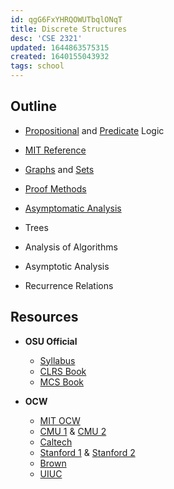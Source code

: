 ```yaml
---
id: qgG6FxYHRQOWUTbqlONqT
title: Discrete Structures
desc: 'CSE 2321'
updated: 1644863575315
created: 1640155043932
tags: school
---
```


## Outline
- [Propositional](/assets/spr22/FndtionOne/PropositionalLogic.pdf) and [Predicate](/assets/spr22/FndtionOne/PredicateLogic.pdf) Logic
- [MIT Reference](/assets/spr22/FndtionOne/Logic_MIT.pdf)
- [Graphs](/assets/spr22/FndtionOne/Graphs.pdf) and [Sets](/assets/spr22/FndtionOne/Sets.pdf)
- [Proof Methods](/assets/spr22/FndtionOne/Proof_Methods.pdf)
- [Asymptomatic Analysis](/assets/spr22/FndtionOne/Asymptotic_Analysis.pdf)

- Trees
- Analysis of Algorithms
- Asymptotic Analysis
- Recurrence Relations


## Resources
- **OSU Official**
  - [Syllabus](/assets/spr22/FndtionOne/CSE2321.pdf)
  - [CLRS Book](/assets/spr22/FndtionOne/CLRS.pdf)
  - [MCS Book](/assets/spr22/FndtionOne/MIT6_042JF10_notes.pdf)
  
- **OCW**
  - [MIT OCW](https://ocw.mit.edu/courses/electrical-engineering-and-computer-science/6-042j-mathematics-for-computer-science-spring-2015/)
  - [CMU 1](https://www.math.cmu.edu/~ploh/2021-228.shtml) & [CMU 2](https://www.math.cmu.edu/~jmackey/151_128/welcome.html)
  - [Caltech](http://www.math.caltech.edu/~2014-15/1term/ma006a/)
  - [Stanford 1](https://web.stanford.edu/class/cs103x/) & [Stanford 2](https://web.stanford.edu/class/cs103/)
  - [Brown](https://cs22.cafe/)
  - [UIUC](https://courses.engr.illinois.edu/cs173/fa2021/ALL-lectures/)